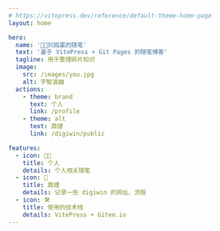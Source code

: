 ```yaml
---
# https://vitepress.dev/reference/default-theme-home-page
layout: home

hero:
  name: '🍭🐳刘捣蛋的随笔'
  text: '基于 VitePress + Git Pages 的随笔博客'
  tagline: 用于整理碎片知识
  image:
    src: /images/you.jpg
    alt: 宇智波鼬
  actions:
    - theme: brand
      text: 个人
      link: /profile
    - theme: alt
      text: 鼎捷
      link: /digiwin/public

features:
  - icon: 🧑‍💻
    title: 个人
    details: 个人相关随笔
  - icon: 💼
    title: 鼎捷
    details: 记录一些 digiwin 的网址、流程
  - icon: 🛠️
    title: 使用的技术栈
    details: VitePress + Gitee.io
---
```

